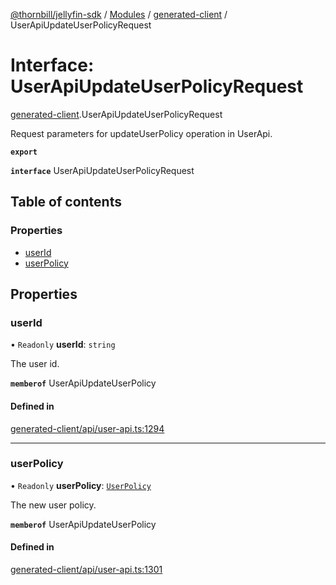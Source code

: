 [@thornbill/jellyfin-sdk](../README.md) / [Modules](../modules.md) / [generated-client](../modules/generated_client.md) / UserApiUpdateUserPolicyRequest

# Interface: UserApiUpdateUserPolicyRequest

[generated-client](../modules/generated_client.md).UserApiUpdateUserPolicyRequest

Request parameters for updateUserPolicy operation in UserApi.

**`export`**

**`interface`** UserApiUpdateUserPolicyRequest

## Table of contents

### Properties

- [userId](generated_client.UserApiUpdateUserPolicyRequest.md#userid)
- [userPolicy](generated_client.UserApiUpdateUserPolicyRequest.md#userpolicy)

## Properties

### userId

• `Readonly` **userId**: `string`

The user id.

**`memberof`** UserApiUpdateUserPolicy

#### Defined in

[generated-client/api/user-api.ts:1294](https://github.com/jellyfin/jellyfin-sdk-typescript/blob/7402732/src/generated-client/api/user-api.ts#L1294)

___

### userPolicy

• `Readonly` **userPolicy**: [`UserPolicy`](generated_client.UserPolicy.md)

The new user policy.

**`memberof`** UserApiUpdateUserPolicy

#### Defined in

[generated-client/api/user-api.ts:1301](https://github.com/jellyfin/jellyfin-sdk-typescript/blob/7402732/src/generated-client/api/user-api.ts#L1301)
